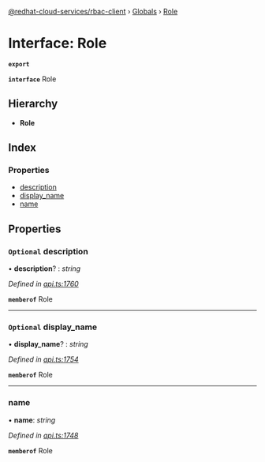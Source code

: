 [@redhat-cloud-services/rbac-client](../README.md) › [Globals](../globals.md) › [Role](role.md)

# Interface: Role

**`export`** 

**`interface`** Role

## Hierarchy

* **Role**

## Index

### Properties

* [description](role.md#optional-description)
* [display_name](role.md#optional-display_name)
* [name](role.md#name)

## Properties

### `Optional` description

• **description**? : *string*

*Defined in [api.ts:1760](https://github.com/RedHatInsights/javascript-clients/blob/master/packages/rbac/api.ts#L1760)*

**`memberof`** Role

___

### `Optional` display_name

• **display_name**? : *string*

*Defined in [api.ts:1754](https://github.com/RedHatInsights/javascript-clients/blob/master/packages/rbac/api.ts#L1754)*

**`memberof`** Role

___

###  name

• **name**: *string*

*Defined in [api.ts:1748](https://github.com/RedHatInsights/javascript-clients/blob/master/packages/rbac/api.ts#L1748)*

**`memberof`** Role
